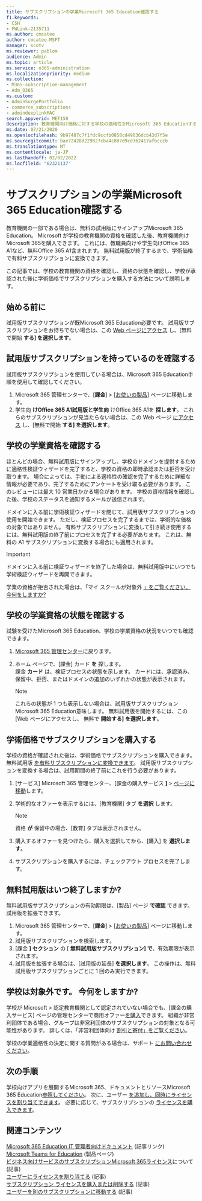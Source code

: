 ```yaml
---
title: サブスクリプションの学業Microsoft 365 Education確認する
f1.keywords:
- CSH
- FWLink-2135711
ms.author: cmcatee
author: cmcatee-MSFT
manager: scotv
ms.reviewer: pablom
audience: Admin
ms.topic: article
ms.service: o365-administration
ms.localizationpriority: medium
ms.collection:
- M365-subscription-management
- Adm_O365
ms.custom:
- AdminSurgePortfolio
- commerce_subscriptions
- admindeeplinkMAC
search.appverid: MET150
description: 教育機関向け価格に対する学校の適格性をMicrosoft 365 Educationする方法について学習します。
ms.date: 07/21/2020
ms.openlocfilehash: 9b97487c7f1fdc9ccfb0858cd49036dcb43d7f5e
ms.sourcegitcommit: bae72428d229827cba4c807d9cd362417afbcccb
ms.translationtype: MT
ms.contentlocale: ja-JP
ms.lasthandoff: 02/02/2022
ms.locfileid: "62321137"
---
```

# <a name="verify-academic-eligibility-for-microsoft-365-education-subscriptions"></a>サブスクリプションの学業Microsoft 365 Education確認する

教育機関の一部である場合は、無料の試用版にサインアップMicrosoft 365 Education。 Microsoft が学校の教育機関の資格を確認した後、教育機関向けMicrosoft 365を購入できます。 これには、教職員向けや学生向けOffice 365 A1など、無料Office 365 A1含まれます。 無料試用版が終了するまで、学術価格で有料サブスクリプションに変換できます。

この記事では、学校の教育機関の資格を確認し、資格の状態を確認し、学校が承認された後に学術価格でサブスクリプションを購入する方法について説明します。

## <a name="before-you-begin"></a>始める前に

試用版サブスクリプションが既Microsoft 365 Education必要です。 試用版サブスクリプションをお持ちでない場合は、この [Web ページにアクセス](https://www.microsoft.com/microsoft-365/academic/compare-office-365-education-plans?activetab=tab%3aprimaryr1) し、[無料で開始 **する] を選択します**。

## <a name="verify-that-you-have-a-trial-subscription"></a>試用版サブスクリプションを持っているのを確認する

試用版サブスクリプションを使用している場合は、Microsoft 365 Education手順を使用して確認してください。

1. Microsoft 365 管理センターで、[**課金**] \> [<a href="https://go.microsoft.com/fwlink/p/?linkid=842054" target="_blank">お使いの製品</a>] ページに移動します。
2. 学生向 **けOffice 365 A1試用版と学生向** けOffice 365 A1を **探します**。 これらのサブスクリプションが見当たらない場合は、この Web ページ [にアクセス](https://www.microsoft.com/microsoft-365/academic/compare-office-365-education-plans?activetab=tab%3aprimaryr1) し、[無料で開始 **する] を選択します**。

## <a name="verify-your-schools-academic-eligibility"></a>学校の学業資格を確認する

ほとんどの場合、無料試用版にサインアップし、学校のドメインを提供するために適格性検証ウィザードを完了すると、学校の資格の即時承認または拒否を受け取ります。 場合によっては、手動による適格性の確認を完了するために詳細な情報が必要であり、完了するためにアンケートを受け取る必要があります。 このレビューには最大 10 営業日かかる場合があります。 学校の資格情報を確認した後、学校のステータスを通知するメールが送信されます。

ドメインに入る前に学術検証ウィザードを閉じて、試用版サブスクリプションの使用を開始できます。 ただし、検証プロセスを完了するまでは、学術的な価格の対象ではありません。 有料サブスクリプションに変換して引き続き使用するには、無料試用版の終了前にプロセスを完了する必要があります。 これは、無料の A1 サブスクリプションに変換する場合にも適用されます。

> [!IMPORTANT]
> ドメインに入る前に検証ウィザードを終了した場合は、[](https://go.microsoft.com/fwlink/p/?linkid=2135255)無料試用版中にいつでも学術検証ウィザードを再開できます。

学業の資格が拒否された場合は、「マイ スクールが対象外 [」をご覧ください。今何をしますか?](#my-school-isnt-eligible-what-do-i-do-now)

## <a name="check-the-status-of-your-schools-academic-eligibility"></a>学校の学業資格の状態を確認する

試験を受けたMicrosoft 365 Education、学校の学業資格の状況をいつでも確認できます。

1. <a href="https://go.microsoft.com/fwlink/p/?linkid=2024339" target="_blank">Microsoft 365 管理センター</a>に戻ります。
2. ホーム ページで、[課金] カード **を** 探します。\
    課金 **カード** は、検証プロセスの状態を示します。 カードには、承認済み、保留中、拒否、またはドメインの追加のいずれかの状態が表示されます。

    > [!NOTE]
    > これらの状態が 1 つも表示しない場合は、試用版サブスクリプションMicrosoft 365 Education意味します。 無料試用版を開始するには、この [Web ページにアクセスし、[](https://www.microsoft.com/microsoft-365/academic/compare-office-365-education-plans?activetab=tab%3aprimaryr1) 無料で **開始する] を選択します**。

## <a name="buy-subscriptions-at-academic-prices"></a>学術価格でサブスクリプションを購入する

学校の資格が確認された後は、学術価格でサブスクリプションを購入できます。 無料試用版 [を有料サブスクリプションに変換できます](../try-or-buy-microsoft-365.md)。 試用版サブスクリプションを変換する場合は、試用期間の終了前にこれを行う必要があります。

1. [サービス] Microsoft 365 管理センター、[課金の購入サービス **]** \> <a href="https://go.microsoft.com/fwlink/p/?linkid=868433" target="_blank">ページに移動</a>します。
2. 学術的なオファーを表示するには、[教育機関] タブ **を選択** します。

    > [!NOTE]
    > 資格 **が** 保留中の場合、[教育] タブは表示されません。

3. 購入するオファーを見つけたら、購入を選択してから、[購入] を **選択します**。
4. サブスクリプションを購入するには、チェックアウト プロセスを完了します。

## <a name="when-does-my-free-trial-end"></a>無料試用版はいつ終了しますか?

無料試用版サブスクリプションの有効期限は、[製品] ページ **で確認** できます。 試用版を拡張できます。

1. Microsoft 365 管理センターで、[**課金**] \> [<a href="https://go.microsoft.com/fwlink/p/?linkid=842054" target="_blank">お使いの製品</a>] ページに移動します。
2. 試用版サブスクリプションを検索します。
3. [課金 **] セクション** の [ **無料試用版サブスクリプション] で**、有効期限が表示されます。
4. 試用版を拡張する場合は、[試用版の延長] **を選択します**。 この操作は、無料試用版サブスクリプションごとに 1 回のみ実行できます。

## <a name="my-school-isnt-eligible-what-do-i-do-now"></a>学校は対象外です。 今何をしますか?

学校が Microsoft  \> 認定教育機関として認定されていない場合でも、[課金の購入サービス] ページの管理センターで商用オファー<a href="https://go.microsoft.com/fwlink/p/?linkid=868433" target="_blank">を購入</a>できます。 組織が非営利団体である場合、グループは非営利団体のサブスクリプションの対象となる可能性があります。 詳しくは、「非営利団体向け [割引と寄付」をご覧ください](https://www.microsoft.com/nonprofits/eligibility)。

学校の学業適格性の決定に関する質問がある場合は、サポート [にお問い合わせください](../../admin/get-help-support.md)。

## <a name="next-steps"></a>次の手順

学校向けアプリを展開するMicrosoft 365、ドキュメントとリソースMicrosoft 365 Education[参照してください](/microsoft-365/education/deploy/)。 次に、ユーザー [を追加し、同時にライセンスを割り当てできます](../../admin/add-users/add-users.md)。 必要に応じて、サブスクリプションの [ライセンスを購入できます](../licenses/buy-licenses.md)。

## <a name="related-content"></a>関連コンテンツ

[Microsoft 365 Education IT 管理者向けドキュメント](/education/itadmins) (記事リンク)\
[Microsoft Teams for Education](https://microsoft.com/education/products/teams/default.aspx) (製品ページ)\
[ビジネス向けサービスのサブスクリプションMicrosoft 365ライセンス](../licenses/subscriptions-and-licenses.md)について (記事)\
[ユーザーにライセンスを割り当てる](../../admin/manage/assign-licenses-to-users.md) (記事)\
[サブスクリプション ライセンスを購入または削除する](../licenses/buy-licenses.md) (記事)\
[ユーザーを別のサブスクリプションに移動する](move-users-different-subscription.md) (記事)
